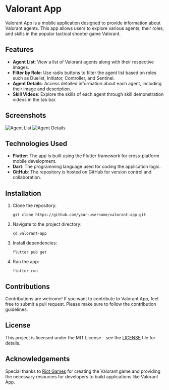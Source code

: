 # Valorant App

Valorant App is a mobile application designed to provide information about Valorant agents. This app allows users to explore various agents, their roles, and skills in the popular tactical shooter game Valorant.

## Features

- **Agent List**: View a list of Valorant agents along with their respective images.
- **Filter by Role**: Use radio buttons to filter the agent list based on roles such as Duelist, Initiator, Controller, and Sentinel.
- **Agent Details**: Access detailed information about each agent, including their image and description.
- **Skill Videos**: Explore the skills of each agent through skill demonstration videos in the tab bar.

## Screenshots

![Agent List](screenshots/agent_list.png)
![Agent Details](screenshots/agent_details.png)

## Technologies Used

- **Flutter**: The app is built using the Flutter framework for cross-platform mobile development.
- **Dart**: The programming language used for coding the application logic.
- **GitHub**: The repository is hosted on GitHub for version control and collaboration.

## Installation

1. Clone the repository:
   ```
   git clone https://github.com/your-username/valorant-app.git
   ```

2. Navigate to the project directory:
   ```
   cd valorant-app
   ```

3. Install dependencies:
   ```
   flutter pub get
   ```

4. Run the app:
   ```
   flutter run
   ```

## Contributions

Contributions are welcome! If you want to contribute to Valorant App, feel free to submit a pull request. Please make sure to follow the contribution guidelines.

## License

This project is licensed under the MIT License - see the [LICENSE](LICENSE) file for details.

## Acknowledgements

Special thanks to [Riot Games](https://playvalorant.com/) for creating the Valorant game and providing the necessary resources for developers to build applications like Valorant App.
